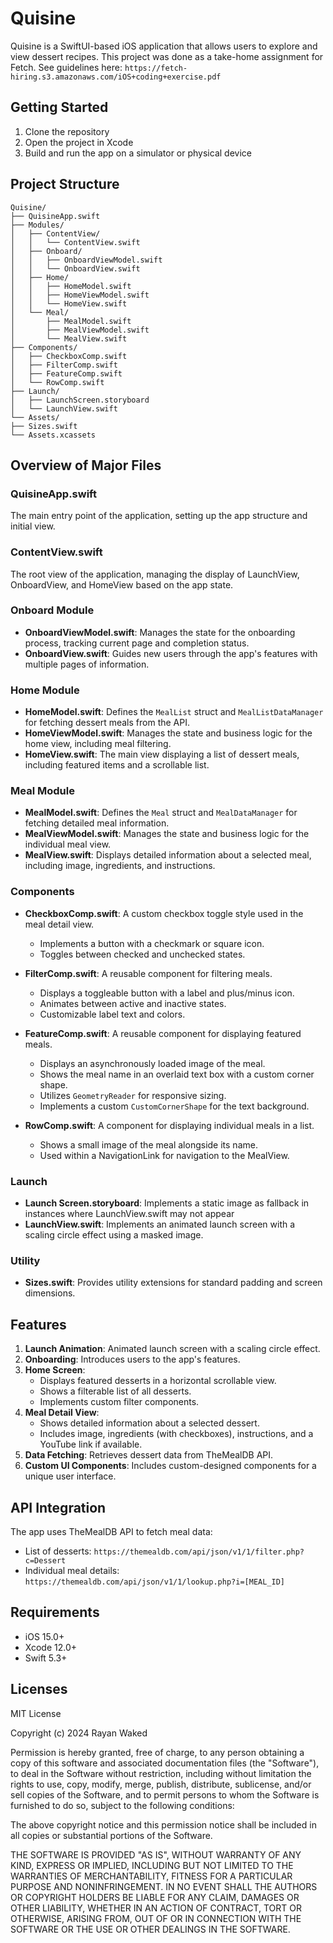 # Quisine

Quisine is a SwiftUI-based iOS application that allows users to explore and view dessert recipes.
This project was done as a take-home assignment for Fetch. See guidelines here: `https://fetch-hiring.s3.amazonaws.com/iOS+coding+exercise.pdf`

## Getting Started

1. Clone the repository
2. Open the project in Xcode
3. Build and run the app on a simulator or physical device

## Project Structure

```
Quisine/
├── QuisineApp.swift
├── Modules/
│   ├── ContentView/
│   │   └── ContentView.swift
│   ├── Onboard/
│   │   ├── OnboardViewModel.swift
│   │   └── OnboardView.swift
│   ├── Home/
│   │   ├── HomeModel.swift
│   │   ├── HomeViewModel.swift
│   │   └── HomeView.swift
│   └── Meal/
│       ├── MealModel.swift
│       ├── MealViewModel.swift
│       └── MealView.swift
├── Components/
│   ├── CheckboxComp.swift
│   ├── FilterComp.swift
│   ├── FeatureComp.swift
│   └── RowComp.swift
├── Launch/
│   ├── LaunchScreen.storyboard
│   └── LaunchView.swift
└── Assets/
├── Sizes.swift
└── Assets.xcassets
```

## Overview of Major Files

### QuisineApp.swift
The main entry point of the application, setting up the app structure and initial view.

### ContentView.swift
The root view of the application, managing the display of LaunchView, OnboardView, and HomeView based on the app state.

### Onboard Module
- **OnboardViewModel.swift**: Manages the state for the onboarding process, tracking current page and completion status.
- **OnboardView.swift**: Guides new users through the app's features with multiple pages of information.

### Home Module
- **HomeModel.swift**: Defines the `MealList` struct and `MealListDataManager` for fetching dessert meals from the API.
- **HomeViewModel.swift**: Manages the state and business logic for the home view, including meal filtering.
- **HomeView.swift**: The main view displaying a list of dessert meals, including featured items and a scrollable list.

### Meal Module
- **MealModel.swift**: Defines the `Meal` struct and `MealDataManager` for fetching detailed meal information.
- **MealViewModel.swift**: Manages the state and business logic for the individual meal view.
- **MealView.swift**: Displays detailed information about a selected meal, including image, ingredients, and instructions.

### Components
- **CheckboxComp.swift**: A custom checkbox toggle style used in the meal detail view.
  - Implements a button with a checkmark or square icon.
  - Toggles between checked and unchecked states.

- **FilterComp.swift**: A reusable component for filtering meals.
  - Displays a toggleable button with a label and plus/minus icon.
  - Animates between active and inactive states.
  - Customizable label text and colors.

- **FeatureComp.swift**: A reusable component for displaying featured meals.
  - Displays an asynchronously loaded image of the meal.
  - Shows the meal name in an overlaid text box with a custom corner shape.
  - Utilizes `GeometryReader` for responsive sizing.
  - Implements a custom `CustomCornerShape` for the text background.

- **RowComp.swift**: A component for displaying individual meals in a list.
  - Shows a small image of the meal alongside its name.
  - Used within a NavigationLink for navigation to the MealView.

### Launch
- **Launch Screen.storyboard**: Implements a static image as fallback in instances where LaunchView.swift may not appear
- **LaunchView.swift**: Implements an animated launch screen with a scaling circle effect using a masked image.

### Utility
- **Sizes.swift**: Provides utility extensions for standard padding and screen dimensions.

## Features

1. **Launch Animation**: Animated launch screen with a scaling circle effect.
2. **Onboarding**: Introduces users to the app's features.
3. **Home Screen**: 
   - Displays featured desserts in a horizontal scrollable view.
   - Shows a filterable list of all desserts.
   - Implements custom filter components.
4. **Meal Detail View**:
   - Shows detailed information about a selected dessert.
   - Includes image, ingredients (with checkboxes), instructions, and a YouTube link if available.
5. **Data Fetching**: Retrieves dessert data from TheMealDB API.
6. **Custom UI Components**: Includes custom-designed components for a unique user interface.

## API Integration

The app uses TheMealDB API to fetch meal data:
- List of desserts: `https://themealdb.com/api/json/v1/1/filter.php?c=Dessert`
- Individual meal details: `https://themealdb.com/api/json/v1/1/lookup.php?i=[MEAL_ID]`

## Requirements

- iOS 15.0+
- Xcode 12.0+
- Swift 5.3+

## Licenses

MIT License

Copyright (c) 2024 Rayan Waked

Permission is hereby granted, free of charge, to any person obtaining a copy
of this software and associated documentation files (the "Software"), to deal
in the Software without restriction, including without limitation the rights
to use, copy, modify, merge, publish, distribute, sublicense, and/or sell
copies of the Software, and to permit persons to whom the Software is
furnished to do so, subject to the following conditions:

The above copyright notice and this permission notice shall be included in all
copies or substantial portions of the Software.

THE SOFTWARE IS PROVIDED "AS IS", WITHOUT WARRANTY OF ANY KIND, EXPRESS OR
IMPLIED, INCLUDING BUT NOT LIMITED TO THE WARRANTIES OF MERCHANTABILITY,
FITNESS FOR A PARTICULAR PURPOSE AND NONINFRINGEMENT. IN NO EVENT SHALL THE
AUTHORS OR COPYRIGHT HOLDERS BE LIABLE FOR ANY CLAIM, DAMAGES OR OTHER
LIABILITY, WHETHER IN AN ACTION OF CONTRACT, TORT OR OTHERWISE, ARISING FROM,
OUT OF OR IN CONNECTION WITH THE SOFTWARE OR THE USE OR OTHER DEALINGS IN THE
SOFTWARE.
